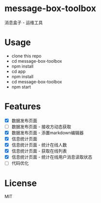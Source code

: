 # message-box-toolbox
消息盒子 - 运维工具

# Usage

* clone this repo
* cd message-box-toolbox
* npm install
* cd app
* npm install
* cd message-box-toolbox
* npm start

# Features

- [x] 数据发布页面
- [ ] 数据发布页面 - 接收方动态获取
- [x] 数据发布页面 - 添置markdown编辑器
- [x] 信息统计页面
- [x] 信息统计页面 - 统计在线人数
- [x] 信息统计页面 - 获取在线列表
- [x] 信息统计页面 - 统计在线用户消息读取状态
- [ ] 代码优化

# License
MIT
